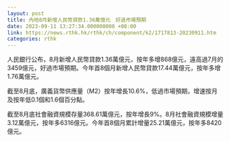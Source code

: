 ```yaml
---
layout: post
title: 內地8月新增人民幣貸款1.36萬億元　好過市場預期
date: 2023-09-11 13:27:34.000000000 +08:00
link: https://news.rthk.hk/rthk/ch/component/k2/1717813-20230911.htm
categories: rthk
---
```


人民銀行公布，8月新增人民幣貸款1.36萬億元，按年多增868億元，遠高過7月的3459億元，好過市場預期。今年首8個月新增人民幣貸款17.44萬億元，按年多增1.76萬億元。

截至8月底，廣義貨幣供應量（M2）按年增長10.6%，低過市場預期，增速按月及按年低0.1個和1.6個百分點。

截至8月底社會融資規模存量368.61萬億元，按年增長9%。8月社會融資規模增量3.12萬億元，按年多6316億元。今年首8個月累計增量25.21萬億元，按年多8420億元。
